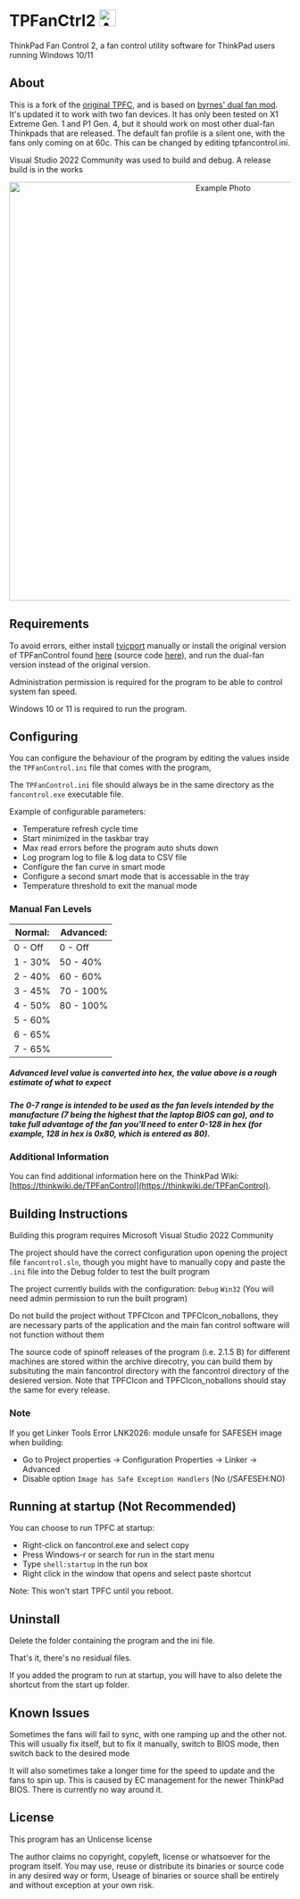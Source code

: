 # TPFanCtrl2 <img src="https://raw.githubusercontent.com/Shuzhengz/TPFanCtrl2/main/fancontrol/res/app.ico" alt = "App Icon" width = "30"/>

ThinkPad Fan Control 2, a fan control utility software for ThinkPad users running Windows 10/11

## About

This is a fork of the [original TPFC](https://github.com/ThinkPad-Forum/TPFanControl/tree/master/fancontrol), and is based on [byrnes' dual fan mod](https://github.com/byrnes/TPFanControl). It's updated it to work with two fan devices. It has only been tested on X1 Extreme Gen. 1 and P1 Gen. 4, but it should work on most other dual-fan Thinkpads that are released. The default fan profile is a silent one, with the fans only coming on at 60c. This can be changed by editing tpfancontrol.ini.

Visual Studio 2022 Community was used to build and debug. A release build is in the works

<p align="center">
  <img src="https://raw.githubusercontent.com/Shuzhengz/TPFanCtrl2/master/fancontrol/res/TPFC2.png" alt="Example Photo" width="750"/>
</p>


## Requirements

To avoid errors, either install [tvicport](https://www.entechtaiwan.com/dev/port/index.shtm) manually or install the original version of TPFanControl found [here](https://sourceforge.net/projects/tp4xfancontrol/) (source code [here](https://github.com/ThinkPad-Forum/TPFanControl)), and run the dual-fan version instead of the original version.

Administration permission is required for the program to be able to control system fan speed.

Windows 10 or 11 is required to run the program.


## Configuring

You can configure the behaviour of the program by editing the values inside the `TPFanControl.ini` file that comes with the program,

The `TPFanControl.ini` file should always be in the same directory as the `fancontrol.exe` executable file.

Example of configurable parameters:

- Temperature refresh cycle time
- Start minimized in the taskbar tray
- Max read errors before the program auto shuts down
- Log program log to file & log data to CSV file
- Configure the fan curve in smart mode
- Configure a second smart mode that is accessable in the tray
- Temperature threshold to exit the manual mode

### Manual Fan Levels

| Normal: | Advanced:|
| --- | ----------- |
| 0 - Off | 0 - Off |
| 1 - 30% | 50 - 40% |
| 2 - 40% | 60 - 60% |
| 3 - 45% | 70 - 100% |
| 4 - 50% | 80 - 100% |
| 5 - 60% |
| 6 - 65% |
| 7 - 65% |

<h5>Advanced level value is converted into hex, the value above is a rough estimate of what to expect</h5>

<h5>The 0-7 range is intended to be used as the fan levels intended by the manufacture (7 being the highest that the laptop BIOS can go), and to take full advantage of the fan you'll need to enter 0-128 in hex (for example, 128 in hex is 0x80, which is entered as 80).</h5>

### Additional Information

You can find additional information here on the ThinkPad Wiki: [https://thinkwiki.de/TPFanControl](https://thinkwiki.de/TPFanControl).


## Building Instructions

Building this program requires Microsoft Visual Studio 2022 Community

The project should have the correct configuration upon opening the project file `fancontrol.sln`, though you might have to manually copy and paste the `.ini` file into the Debug folder to test the built program

The project currently builds with the configuration: `Debug` `Win32` (You will need admin permission to run the built program)

Do not build the project without TPFCIcon and TPFCIcon_noballons, they are necessary parts of the application and the main fan control software will not function without them

The source code of spinoff releases of the program (i.e. 2.1.5 B) for different machines are stored within the archive direcotry, you can build them by subsituting the main fancontrol directory with the fancontrol directory of the desiered version. Note that TPFCIcon and TPFCIcon_noballons should stay the same for every release.

### Note

If you get Linker Tools Error LNK2026: module unsafe for SAFESEH image when building:

- Go to Project properties -> Configuration Properties -> Linker -> Advanced
- Disable option `Image has Safe Exception Handlers` (No (/SAFESEH:NO)

## Running at startup (Not Recommended)

You can choose to run TPFC at startup:

- Right-click on fancontrol.exe and select copy
- Press Windows-r or search for run in the start menu
- Type `shell:startup` in the run box
- Right click in the window that opens and select paste shortcut

Note: This won't start TPFC until you reboot.


## Uninstall

Delete the folder containing the program and the ini file.

That's it, there's no residual files.

If you added the program to run at startup, you will have to also delete the shortcut from the start up folder.

## Known Issues

Sometimes the fans will fail to sync, with one ramping up and the other not.
This will usually fix itself, but to fix it manually, switch to BIOS mode, then switch back to the desired mode

It will also sometimes take a longer time for the speed to update and the fans to spin up.
This is caused by EC management for the newer ThinkPad BIOS. There is currently no way around it.

## License
This program has an Unlicense license

The author claims no copyright, copyleft, license or whatsoever for the program itself. You may use, reuse or distribute its binaries or source code in any desired way or form, Useage of binaries or source shall be entirely and without exception at your own risk.
